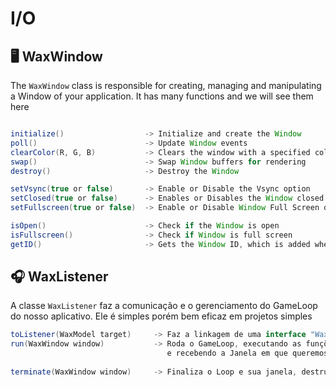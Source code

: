 # I/O
## 🖥️ WaxWindow
The `WaxWindow` class is responsible for creating, managing and manipulating a Window of your application. It has many functions and we will see them here
```java

initialize()                  -> Initialize and create the Window
poll()                        -> Update Window events
clearColor(R, G, B)           -> Clears the window with a specified color in RGB
swap()                        -> Swap Window buffers for rendering
destroy()                     -> Destroy the Window

setVsync(true or false)       -> Enable or Disable the Vsync option
setClosed(true or false)      -> Enables or Disables the Window closed and open state
setFullscreen(true or false)  -> Enable or Disable Window Full Screen option

isOpen()                      -> Check if the Window is open
isFullscreen()                -> Check if Window is full screen
getID()                       -> Gets the Window ID, which is added when created.

```

## 🎧 WaxListener
A classe `WaxListener` faz a comunicação e o gerenciamento do GameLoop do nosso aplicativo. Ele é simples porém bem eficaz em projetos simples
```java
toListener(WaxModel target)     -> Faz a linkagem de uma interface "WaxModel" para o Listener
run(WaxWindow window)           -> Roda o GameLoop, executando as funções do "WaxModel" 
                                   e recebendo a Janela em que queremos rodar o Loop como parametro
                                   
terminate(WaxWindow window)     -> Finaliza o Loop e sua janela, destruindo-a
